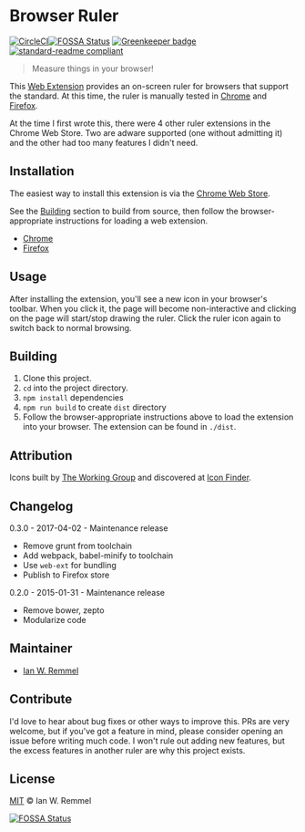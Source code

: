 # Browser Ruler

[![CircleCI](https://circleci.com/gh/ianwremmel/browser-ruler.svg?style=svg)](https://circleci.com/gh/ianwremmel/browser-ruler)[![FOSSA Status](https://app.fossa.io/api/projects/git%2Bhttps%3A%2F%2Fgithub.com%2Fianwremmel%2Fbrowser-ruler.svg?type=shield)](https://app.fossa.io/projects/git%2Bhttps%3A%2F%2Fgithub.com%2Fianwremmel%2Fbrowser-ruler?ref=badge_shield)
[![Greenkeeper badge](https://badges.greenkeeper.io/ianwremmel/browser-ruler.svg)](https://greenkeeper.io/)
[![standard-readme compliant](https://img.shields.io/badge/readme%20style-standard-brightgreen.svg?style=flat-square)](https://github.com/RichardLitt/standard-readme)

> Measure things in your browser!

This [Web Extension](https://developer.mozilla.org/en-US/Add-ons/WebExtensions) provides an on-screen ruler for browsers that support the standard. At this time, the ruler is manually tested in [Chrome]() and [Firefox]().

At the time I first wrote this, there were 4 other ruler extensions in the Chrome Web Store. Two are adware supported (one without admitting it) and the other had too many features I didn't need.

## Installation

The easiest way to install this extension is via the [Chrome Web Store](https://chrome.google.com/webstore/category/extensions?hl=en-US).

See the [Building](#building) section to build from source, then follow the browser-appropriate instructions for loading a web extension.

- [Chrome](https://developer.chrome.com/extensions/getstarted#unpacked)
- [Firefox](https://developer.mozilla.org/en-US/Add-ons/WebExtensions/Your_first_WebExtension#Installing)

## Usage

After installing the extension, you'll see a new icon in your browser's toolbar. When you click it, the page will become non-interactive and clicking on the page will start/stop drawing the ruler. Click the ruler icon again to switch back to normal browsing.

## Building

1. Clone this project.
1. `cd` into the project directory. 
1. `npm install` dependencies
1. `npm run build` to create `dist` directory
1. Follow the browser-appropriate instructions above to load the extension into your browser. The extension can be found in `./dist`.

## Attribution

Icons built by [The Working Group](http://blog.twg.ca) and discovered at [Icon Finder](https://www.iconfinder.com/icons/62246/ruler_icon).

## Changelog

0.3.0 - 2017-04-02 - Maintenance release

  - Remove grunt from toolchain
  - Add webpack, babel-minify to toolchain
  - Use `web-ext` for bundling
  - Publish to Firefox store

0.2.0 - 2015-01-31 - Maintenance release

  - Remove bower, zepto
  - Modularize code

## Maintainer

- [Ian W. Remmel](https://github.com/ianwremmel)

## Contribute

I'd love to hear about bug fixes or other ways to improve this. PRs are very welcome, but if you've got a feature in mind, please consider opening an issue before writing much code. I won't rule out adding new features, but the excess features in another ruler are why this project exists. 

## License

[MIT](LICENSE) &copy; Ian W. Remmel

[![FOSSA Status](https://app.fossa.io/api/projects/git%2Bhttps%3A%2F%2Fgithub.com%2Fianwremmel%2Fbrowser-ruler.svg?type=large)](https://app.fossa.io/projects/git%2Bhttps%3A%2F%2Fgithub.com%2Fianwremmel%2Fbrowser-ruler?ref=badge_large)
